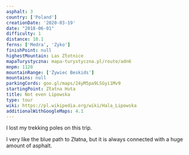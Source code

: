 ```yaml
---
asphalt: 3
country: ['Poland']
creationDate: '2020-03-19'
date: "2018-06-01"
difficulty: 1
distance: 10.1
ferns: ['Medra', 'Zyko']
finishPoint: null
highestMountain: Las Złotnice
mapaTurystyczna: mapa-turystyczna.pl/route/adn6
mnpm: 1128
mountainRange: ['Żywiec Beskids']
mountains: null
parkingCords: goo.gl/maps/24yM5pa9LSGyi1Mv9
startingPoint: Złatna Huta
title: Not even Lipowska
type: tour
wiki: https://pl.wikipedia.org/wiki/Hala_Lipowska
additionalWithGoogleMaps: 4.1
---
```


I lost my trekking poles on this trip.

I very like the blue path to Złatna, but it is always connected with a huge amount of asphalt.
